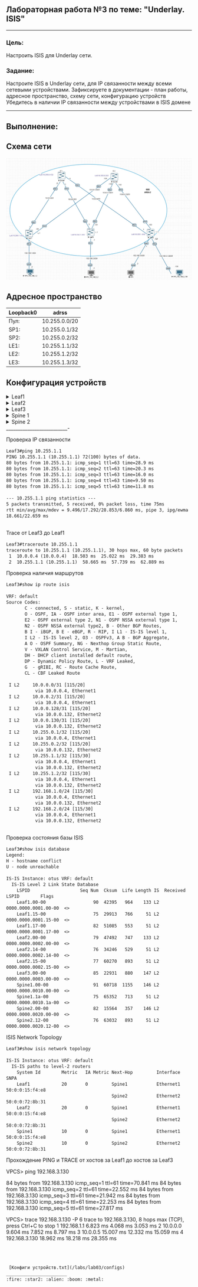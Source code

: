## Лабораторная работа №3 по теме: "Underlay. ISIS"
___
### Цель:
Настроить ISIS для Underlay сети.

### Задание:
Настроите ISIS в Underlay сети, для IP связанности между всеми сетевыми устройствами.
Зафиксируете в документации - план работы, адресное пространство, схему сети, конфигурацию устройств
Убедитесь в наличии IP связанности между устройствами в ISIS домене
___

## Выполнение:

## Схема сети
![Picture background](https://github.com/pablogovorov/repo_lab_otus/blob/main/labs/lab03/mytopology.jpg)


## Адресное пространство

| Loopback0 | adrss | 
------ | ------ |
Пул: | 10.255.0.0/20 |
SP1: | 10.255.0.1/32 | 
SP2: | 10.255.0.2/32 |
LE1: | 10.255.1.1/32 |
LE2: |10.255.1.2/32 |
LE3: |10.255.1.3/32 |

## Конфигурация устройств


<details> 

<summary> Leaf1 </summary>

```
!
no aaa root
!
no service interface inactive port-id allocation disabled
!
transceiver qsfp default-mode 4x10G
!
service routing protocols model multi-agent
!
hostname Leaf1
!
spanning-tree mode mstp
!
system l1
   unsupported speed action error
   unsupported error-correction action error
!
interface Ethernet1
   no switchport
   ip address 10.0.0.1/31
   isis enable otus
!
interface Ethernet2
   no switchport
   ip address 10.0.0.129/31
   isis enable otus
!
interface Ethernet3
   no switchport
   ip address 192.168.1.1/24
   isis enable otus
!
interface Ethernet4
!
interface Ethernet5
!
interface Ethernet6
!
interface Ethernet7
!
interface Ethernet8
!
interface Loopback0
   ip address 10.255.1.1/32
   isis enable otus
!
interface Management1
!
ip routing
!
router isis otus
   net 49.0001.0000.0000.0001.00
   is-type level-2
   !
   address-family ipv4 unicast
!
router multicast
   ipv4
      software-forwarding kernel
   !
   ipv6
      software-forwarding kernel
!
end


```
</details>
<details> 

<summary> Leaf2  </summary>

```
!
no aaa root
!
no service interface inactive port-id allocation disabled
!
transceiver qsfp default-mode 4x10G
!
service routing protocols model multi-agent
!
hostname Leaf2
!
spanning-tree mode mstp
!
system l1
   unsupported speed action error
   unsupported error-correction action error
!
interface Ethernet1
   no switchport
   ip address 10.0.0.3/31
   isis enable otus
!
interface Ethernet2
   no switchport
   ip address 10.0.0.131/31
   isis enable otus
!
interface Ethernet3
   no switchport
   ip address 192.168.2.1/24
   isis enable otus
!
interface Ethernet4
!
interface Ethernet5
!
interface Ethernet6
!
interface Ethernet7
!
interface Ethernet8
!
interface Loopback0
   ip address 10.255.1.2/32
   isis enable otus
!
interface Management1
!
ip routing
!
router isis otus
   net 49.0001.0000.0000.0002.00
   is-type level-2
   !
   address-family ipv4 unicast
!
router multicast
   ipv4
      software-forwarding kernel
   !
   ipv6
      software-forwarding kernel
!
end


```
</details>
<details> 

<summary> Leaf3 </summary>

```
!
no aaa root
!
no service interface inactive port-id allocation disabled
!
transceiver qsfp default-mode 4x10G
!
service routing protocols model multi-agent
!
hostname Leaf3
!
spanning-tree mode mstp
!
system l1
   unsupported speed action error
   unsupported error-correction action error
!
interface Ethernet1
   no switchport
   ip address 10.0.0.5/31
   isis enable otus
!
interface Ethernet2
   no switchport
   ip address 10.0.0.133/31
   isis enable otus
!
interface Ethernet3
   no switchport
   ip address 192.168.3.1/25
   isis enable otus
!
interface Ethernet4
   no switchport
   ip address 192.168.3.129/25
   isis enable otus
!
interface Ethernet5
!
interface Ethernet6
!
interface Ethernet7
!
interface Ethernet8
!
interface Loopback0
   ip address 10.255.1.3/32
   isis enable otus
!
interface Management1
!
ip routing
!
router isis otus
   net 49.0001.0000.0000.0003.00
   is-type level-2
   !
   address-family ipv4 unicast
!
router multicast
   ipv4
      software-forwarding kernel
   !
   ipv6
      software-forwarding kernel
!
end


```
</details>
<details> 
<summary> Spine 1 </summary>


```
!
no aaa root
!
no service interface inactive port-id allocation disabled
!
transceiver qsfp default-mode 4x10G
!
service routing protocols model multi-agent
!
hostname Spine1
!
spanning-tree mode mstp
!
system l1
   unsupported speed action error
   unsupported error-correction action error
!
interface Ethernet1
   no switchport
   ip address 10.0.0.0/31
   isis enable otus
!
interface Ethernet2
   no switchport
   ip address 10.0.0.2/31
   isis enable otus
!
interface Ethernet3
   no switchport
   ip address 10.0.0.4/31
   isis enable otus
!
interface Ethernet4
!
interface Ethernet5
!
interface Ethernet6
!
interface Ethernet7
!
interface Ethernet8
!
interface Loopback0
   ip address 10.255.0.1/32
   isis enable otus
!
interface Management1
!
ip routing
!
router isis otus
   net 49.0001.0000.0000.0010.00
   is-type level-2
   !
   address-family ipv4 unicast
!
router multicast
   ipv4
      software-forwarding kernel
   !
   ipv6
      software-forwarding kernel
!
end

```
</details>
<details> 
<summary> Spine 2 </summary>


```
!
no aaa root
!
no service interface inactive port-id allocation disabled
!
transceiver qsfp default-mode 4x10G
!
service routing protocols model multi-agent
!
hostname Spine2
!
spanning-tree mode mstp
!
system l1
   unsupported speed action error
   unsupported error-correction action error
!
interface Ethernet1
   no switchport
   ip address 10.0.0.128/31
   isis enable otus
!
interface Ethernet2
   no switchport
   ip address 10.0.0.130/31
   isis enable otus
!
interface Ethernet3
   no switchport
   ip address 10.0.0.132/31
   isis enable otus
!
interface Ethernet4
!
interface Ethernet5
!
interface Ethernet6
!
interface Ethernet7
!
interface Ethernet8
!
interface Loopback0
   ip address 10.255.0.2/32
   isis enable otus
!
interface Management1
!
ip routing
!
router isis otus
   net 49.0001.0000.0000.0020.00
   is-type level-2
   !
   address-family ipv4 unicast
!
router multicast
   ipv4
      software-forwarding kernel
   !
   ipv6
      software-forwarding kernel
!
end


```
</details>
__________________________-

Проверка IP связанности 
```
Leaf3#ping 10.255.1.1
PING 10.255.1.1 (10.255.1.1) 72(100) bytes of data.
80 bytes from 10.255.1.1: icmp_seq=1 ttl=63 time=28.9 ms
80 bytes from 10.255.1.1: icmp_seq=2 ttl=63 time=20.3 ms
80 bytes from 10.255.1.1: icmp_seq=3 ttl=63 time=16.0 ms
80 bytes from 10.255.1.1: icmp_seq=4 ttl=63 time=9.50 ms
80 bytes from 10.255.1.1: icmp_seq=5 ttl=63 time=11.8 ms

--- 10.255.1.1 ping statistics ---
5 packets transmitted, 5 received, 0% packet loss, time 75ms
rtt min/avg/max/mdev = 9.496/17.292/28.853/6.860 ms, pipe 3, ipg/ewma 18.661/22.659 ms


```
Trace от Leaf3 до Leaf1
```
Leaf3#traceroute 10.255.1.1
traceroute to 10.255.1.1 (10.255.1.1), 30 hops max, 60 byte packets
 1  10.0.0.4 (10.0.0.4)  18.503 ms  25.022 ms  29.383 ms
 2  10.255.1.1 (10.255.1.1)  58.665 ms  57.739 ms  62.889 ms

```

Проверка наличия маршрутов

```
Leaf3#show ip route isis

VRF: default
Source Codes:
       C - connected, S - static, K - kernel,
       O - OSPF, IA - OSPF inter area, E1 - OSPF external type 1,
       E2 - OSPF external type 2, N1 - OSPF NSSA external type 1,
       N2 - OSPF NSSA external type2, B - Other BGP Routes,
       B I - iBGP, B E - eBGP, R - RIP, I L1 - IS-IS level 1,
       I L2 - IS-IS level 2, O3 - OSPFv3, A B - BGP Aggregate,
       A O - OSPF Summary, NG - Nexthop Group Static Route,
       V - VXLAN Control Service, M - Martian,
       DH - DHCP client installed default route,
       DP - Dynamic Policy Route, L - VRF Leaked,
       G  - gRIBI, RC - Route Cache Route,
       CL - CBF Leaked Route

 I L2     10.0.0.0/31 [115/20]
           via 10.0.0.4, Ethernet1
 I L2     10.0.0.2/31 [115/20]
           via 10.0.0.4, Ethernet1
 I L2     10.0.0.128/31 [115/20]
           via 10.0.0.132, Ethernet2
 I L2     10.0.0.130/31 [115/20]
           via 10.0.0.132, Ethernet2
 I L2     10.255.0.1/32 [115/20]
           via 10.0.0.4, Ethernet1
 I L2     10.255.0.2/32 [115/20]
           via 10.0.0.132, Ethernet2
 I L2     10.255.1.1/32 [115/30]
           via 10.0.0.4, Ethernet1
           via 10.0.0.132, Ethernet2
 I L2     10.255.1.2/32 [115/30]
           via 10.0.0.4, Ethernet1
           via 10.0.0.132, Ethernet2
 I L2     192.168.1.0/24 [115/30]
           via 10.0.0.4, Ethernet1
           via 10.0.0.132, Ethernet2
 I L2     192.168.2.0/24 [115/30]
           via 10.0.0.4, Ethernet1
           via 10.0.0.132, Ethernet2


```

Проверка состояния базы ISIS

```
Leaf3#show isis database
Legend:
H - hostname conflict
U - node unreachable

IS-IS Instance: otus VRF: default
  IS-IS Level 2 Link State Database
    LSPID                   Seq Num  Cksum  Life Length IS  Received LSPID        Flags
    Leaf1.00-00                  90  42395   964    133 L2  0000.0000.0001.00-00  <>
    Leaf1.15-00                  75  29913   766     51 L2  0000.0000.0001.15-00  <>
    Leaf1.17-00                  82  51085   553     51 L2  0000.0000.0001.17-00  <>
    Leaf2.00-00                  79  47492   747    133 L2  0000.0000.0002.00-00  <>
    Leaf2.14-00                  76  34246   529     51 L2  0000.0000.0002.14-00  <>
    Leaf2.15-00                  77  60270   893     51 L2  0000.0000.0002.15-00  <>
    Leaf3.00-00                  85  22931   880    147 L2  0000.0000.0003.00-00  <>
    Spine1.00-00                 91  60718  1155    146 L2  0000.0000.0010.00-00  <>
    Spine1.1a-00                 75  65352   713     51 L2  0000.0000.0010.1a-00  <>
    Spine2.00-00                 82  15564   357    146 L2  0000.0000.0020.00-00  <>
    Spine2.12-00                 76  63032   893     51 L2  0000.0000.0020.12-00  <>
```
ISIS Network Topology 

```
Leaf3#show isis network topology

IS-IS Instance: otus VRF: default
  IS-IS paths to level-2 routers
    System Id        Metric   IA Metric Next-Hop         Interface                SNPA
    Leaf1            20       0         Spine1           Ethernet1                50:0:0:15:f4:e8
                                        Spine2           Ethernet2                50:0:0:72:8b:31
    Leaf2            20       0         Spine1           Ethernet1                50:0:0:15:f4:e8
                                        Spine2           Ethernet2                50:0:0:72:8b:31
    Spine1           10       0         Spine1           Ethernet1                50:0:0:15:f4:e8
    Spine2           10       0         Spine2           Ethernet2                50:0:0:72:8b:31

```
Прохождение PING и TRACE от хостов за Leaf1 до хостов за Leaf3

VPCS> ping 192.168.3.130

84 bytes from 192.168.3.130 icmp_seq=1 ttl=61 time=70.841 ms
84 bytes from 192.168.3.130 icmp_seq=2 ttl=61 time=22.552 ms
84 bytes from 192.168.3.130 icmp_seq=3 ttl=61 time=21.942 ms
84 bytes from 192.168.3.130 icmp_seq=4 ttl=61 time=22.253 ms
84 bytes from 192.168.3.130 icmp_seq=5 ttl=61 time=27.817 ms

VPCS> trace 192.168.3.130 -P 6
trace to 192.168.3.130, 8 hops max (TCP), press Ctrl+C to stop
 1   192.168.1.1   6.823 ms  4.068 ms  3.053 ms
 2   10.0.0.0   9.604 ms  7.852 ms  8.797 ms
 3   10.0.0.5   15.007 ms  12.332 ms  15.059 ms
 4   192.168.3.130   18.962 ms  18.218 ms  28.355 ms


```



 [Конфиги устройств.txt](/labs/lab03/configs)
_______________________
:fire: :star2: :alien: :boom: :metal: 

